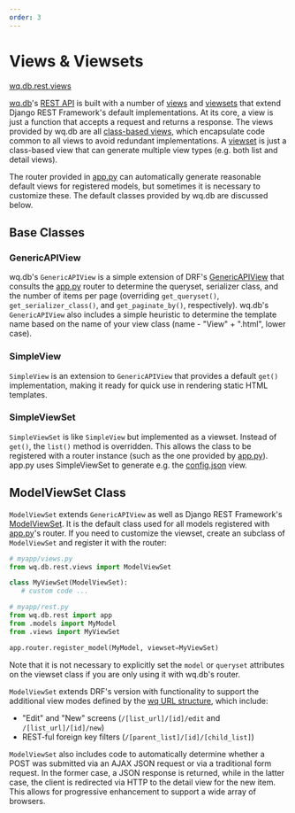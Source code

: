 ```yaml
---
order: 3
---
```


Views & Viewsets
========

[wq.db.rest.views]

[wq.db]'s [REST API] is built with a number of [views] and [viewsets] that extend Django REST Framework's default implementations.  At its core, a view is just a function that accepts a request and returns a response.  The views provided by wq.db are all [class-based views], which encapsulate code common to all views to avoid redundant implementations.  A [viewset] is just a class-based view that can generate multiple view types (e.g. both list and detail views).

The router provided in [app.py] can automatically generate reasonable default views for registered models, but sometimes it is necessary to customize these.  The default classes provided by wq.db are discussed below.

## Base Classes
### GenericAPIView

wq.db's `GenericAPIView` is a simple extension of DRF's [GenericAPIView] that consults the [app.py] router to determine the queryset, serializer class, and the number of items per page (overriding `get_queryset()`, `get_serializer_class()`, and `get_paginate_by()`, respectively).  wq.db's `GenericAPIView` also includes a simple heuristic to determine the template name based on the name of your view class (name - "View" + ".html", lower case).

### SimpleView
`SimpleView` is an extension to `GenericAPIView` that provides a default `get()` implementation, making it ready for quick use in rendering static HTML templates.

### SimpleViewSet
`SimpleViewSet` is like `SimpleView` but implemented as a viewset.  Instead of `get()`, the `list()` method is overridden.  This allows the class to be registered with a router instance (such as the one provided by [app.py]).  app.py uses SimpleViewSet to generate e.g. the [config.json] view.

## ModelViewSet Class

`ModelViewSet` extends `GenericAPIView` as well as Django REST Framework's [ModelViewSet].  It is the default class used for all models registered with [app.py]'s router.  If you need to customize the viewset, create an subclass of `ModelViewSet` and register it with the router:

```python
# myapp/views.py
from wq.db.rest.views import ModelViewSet

class MyViewSet(ModelViewSet):
   # custom code ...
```

```python
# myapp/rest.py
from wq.db.rest import app
from .models import MyModel
from .views import MyViewSet

app.router.register_model(MyModel, viewset=MyViewSet)
```
Note that it is not necessary to explicitly set the `model` or `queryset` attributes on the viewset class if you are only using it with wq.db's router.

`ModelViewSet` extends DRF's version with functionality to support the additional view modes defined by the [wq URL structure], which include:

  * "Edit" and "New" screens (`/[list_url]/[id]/edit` and `/[list_url]/[id]/new`)
  * REST-ful foreign key filters (`/[parent_list]/[id]/[child_list]`)

`ModelViewSet` also includes code to automatically determine whether a POST was submitted via an AJAX JSON request or via a traditional form request.  In the former case, a JSON response is returned, while in the latter case, the client is redirected via HTTP to the detail view for the new item.  This allows for progressive enhancement to support a wide array of browsers. 

[wq.db.rest.views]: https://github.com/wq/wq.db/blob/master/rest/views.py
[wq.db]: https://wq.io/wq.db
[REST API]: https://wq.io/docs/about-rest
[views]: http://www.django-rest-framework.org/api-guide/views/
[viewsets]: http://www.django-rest-framework.org/api-guide/viewsets/
[viewset]: http://www.django-rest-framework.org/api-guide/viewsets/
[app.py]: https://wq.io/docs/app.py
[class-based views]: https://docs.djangoproject.com/en/1.7/topics/class-based-views/
[GenericAPIView]: http://www.django-rest-framework.org/api-guide/generic-views/#genericapiview
[config.json]: https://wq.io/docs/config
[ModelViewSet]: http://www.django-rest-framework.org/api-guide/viewsets/#modelviewset
[wq URL structure]: https://wq.io/docs/url-structure
